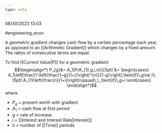 ```yaml
---
type: note
---
```

08/30/2023 13:03

  #engineering_econ 

A geometric gradient changes cash flow by a certain percentage each year, as opposed to an [[Arithmetic Gradient]] which changes by a fixed amount. The ratios of consecutive terms are equal.

To find [[Current Value|P]] for a geometric gradient:
$$\begin{align*}
P_{g}&= A_1(P/A_{1},g,i,n)\\[5pt]
&= \begin{cases}
A_1\left[\frac{1-\left(\frac{1+g}{1+i}\right)^{n}}{1-g}\right],\text{if}\,g\ne i\\[5pt]
A_{1}\left(\frac{n}{1+i}\right)\qquad\,\,,\text{if}\,g=i
\end{cases}
\end{align*}$$
where
- $P_g$ = present worth with gradient
- $A_1$ = cash flow at first period
- $g$ = rate of increase
- $i$ = [[Interest and Interest Rate|Interest]]
- $n$ = number of [[Time]] periods
